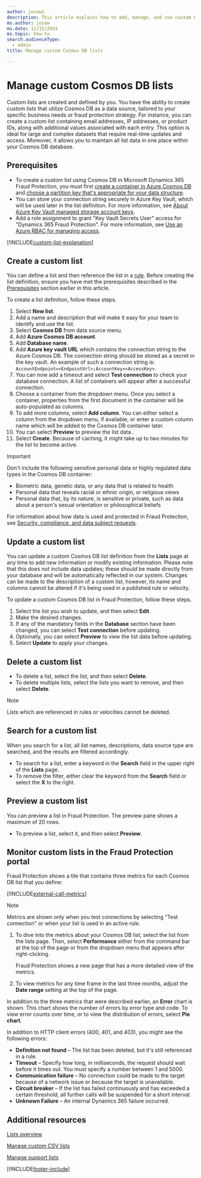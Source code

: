 ```yaml
---
author: josaw1
description: This article explains how to add, manage, and use custom Cosmos DB lists to manage information, fight fraud, and enforce business policies in Microsoft Dynamics 365 Fraud Protection.
ms.author: josaw
ms.date: 11/15/2024
ms.topic: how-to
search.audienceType:
  - admin
title: Manage custom Cosmos DB lists

---
```


# Manage custom Cosmos DB lists

Custom lists are created and defined by you. You have the ability to create custom lists that utilize Cosmos DB as a data source, tailored to your specific business needs or fraud protection strategy. For instance, you can create a custom list containing email addresses, IP addresses, or product IDs, along with additional values associated with each entry. This option is ideal for large and complex datasets that require real-time updates and access. Moreover, it allows you to maintain all list data in one place within your Cosmos DB database.

## Prerequisites

- To create a custom list using Cosmos DB in Microsoft Dynamics 365 Fraud Protection, you must first [create a container in Azure Cosmos DB](/azure/cosmos-db/nosql/how-to-create-container) and [choose a partition key that's appropriate for your data structure](/azure/cosmos-db/partitioning-overview#choose-partitionkey).
- You can store your connection string securely in Azure Key Vault, which will be used later in the list definition. For more information, see [About Azure Key Vault managed storage account keys](/azure/key-vault/secrets/about-managed-storage-account-keys).
- Add a role assignment to grant "Key Vault Secrets User" access for "Dynamics 365 Fraud Protection". For more information, see [Use an Azure RBAC for managing access](/azure/key-vault/general/rbac-guide#best-practices-for-individual-keys-secrets-and-certificates-role-assignments).

[!INCLUDE[custom-list-explanation](includes/custom-list-explanation.md)]

## Create a custom list

You can define a list and then reference the list in a [rule](rules.md). Before creating the list definition, ensure you have met the prerequisites described in the [Prerequisites](manage-cosmos-db-lists.md#prerequisites) section earlier in this article.

To create a list definition, follow these steps.

1. Select **New list**.
1. Add a name and description that will make it easy for your team to identify and use the list.
1. Select **Cosmos DB** from data source menu.
1. Add **Azure Cosmos DB account**.
1. Add **Database name**.
1. Add **Azure key vault URL** which contains the connection string to the Azure Cosmos DB. The connection string should be stored as a secret in the key vault. An example of such a connection string is: `AccountEndpoint=<EndpointUrl>;AccountKey=<AccessKey>`.
1. You can now add a timeout and select **Test connection** to check your database connection. A list of containers will appear after a successful connection.
1. Choose a container from the dropdown menu. Once you select a container, properties from the first document in the container will be auto-populated as columns.
1. To add more columns, select  **Add column**. You can either select a column from the dropdown menu, if available, or enter a custom column name which will be added to the Cosmos DB container later.
1. You can select **Preview** to preview the list data..
1. Select **Create**. Because of caching, it might take up to two minutes for the list to become active.

> [!IMPORTANT]
> Don't include the following sensitive personal data or highly regulated data types in the Cosmos DB container:
>
> - Biometric data, genetic data, or any data that is related to health
> - Personal data that reveals racial or ethnic origin, or religious views
> - Personal data that, by its nature, is sensitive or private, such as data about a person's sexual orientation or philosophical beliefs
>
> For information about how data is used and protected in Fraud Protection, see [Security, compliance, and data subject requests](security-compliance.md).

## Update a custom list

You can update a custom Cosmos DB list definition from the **Lists** page at any time to add new information or modify existing information. Please note that this does not include data updates; these should be made directly from your database and will be automatically reflected in our system. Changes can be made to the description of a custom list, however, its name and columns cannot be altered if it's being used in a published rule or velocity.

To update a custom Cosmos DB list in Fraud Protection, follow these steps.

1. Select the list you wish to update, and then select **Edit**.
1. Make the desired changes.
1. If any of the mandatory fields in the **Database** section have been changed, you can select **Test connection** before updating.
1. Optionally, you can select **Preview** to view the list data before updating.
1. Select **Update** to apply your changes.

## Delete a custom list

- To delete a list, select the list, and then select **Delete**.
- To delete multiple lists, select the lists you want to remove, and then select **Delete**.

> [!NOTE]
> Lists which are referenced in rules or velocities cannot be deleted.

## Search for a custom list

When you search for a list, all list names, descriptions, data source type are searched, and the results are filtered accordingly.

- To search for a list, enter a keyword in the **Search** field in the upper right of the **Lists** page.
- To remove the filter, either clear the keyword from the **Search** field or select the **X** to the right.

## Preview a custom list

You can preview a list in Fraud Protection. The preview pane shows a maximum of 20 rows.

- To preview a list, select it, and then select **Preview**.

## Monitor custom lists in the Fraud Protection portal

Fraud Protection shows a tile that contains three metrics for each Cosmos DB list that you define:

[!INCLUDE[external-call-metrics](includes/external-call-metrics.md)]

> [!NOTE]
> Metrics are shown only when you test connections by selecting "Test connection" or when your list is used in an active rule.

1. To dive into the metrics about your Cosmos DB list, select the list from the lists page. Then, select **Performance** either from the command bar at the top of the page or from the dropdown menu that appears after right-clicking.

    Fraud Protection shows a new page that has a more detailed view of the metrics.

2. To view metrics for any time frame in the last three months, adjust the **Date range** setting at the top of the page.

In addition to the three metrics that were described earlier, an **Error** chart is shown. This chart shows the number of errors by error type and code. To view error counts over time, or to view the distribution of errors, select **Pie chart**.

In addition to HTTP client errors (400, 401, and 403), you might see the following errors:

- **Definition not found** – The list has been deleted, but it's still referenced in a rule.
- **Timeout** – Specify how long, in milliseconds, the request should wait before it times out. You must specify a number between 1 and 5000.
- **Communication failure** – No connection could be made to the target because of a network issue or because the target is unavailable.
- **Circuit breaker** – If the list has failed continuously and has exceeded a certain threshold, all further calls will be suspended for a short interval.
- **Unknown Failure** – An internal Dynamics 365 failure occurred.

## Additional resources

[Lists overview](lists-overview.md)

[Manage custom CSV lists](lists.md)

[Manage support lists](manage-support-lists.md)

[!INCLUDE[footer-include](includes/footer-banner.md)]
